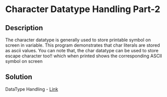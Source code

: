 # Character Datatype Handling Part-2

## Description

The character datatype is generally used to store printable symbol on screen in variable. 
This program demonstrates that char literals are stored as ascii values. 
You can note that, the char datatype can be used to store escape character too!! 
which when printed shows the corresponding ASCII symbol on screen

## Solution

DataType Handling - [Link](https://github.com/rammya29/Emertxe-Internship/blob/main/Advanced%20-%20C/Sample%20Programs/Chapter-1%20:%20%20Basic%20Refresher/Program-5%20:%20Char%20datatype%20handling%20-%20P2/datatype_handling_p2.c)
